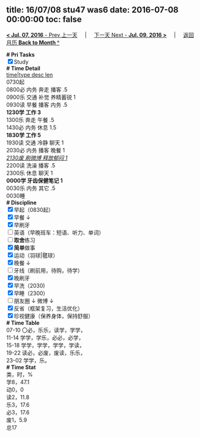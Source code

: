 title: 16/07/08 stu47 was6
date: 2016-07-08 00:00:00
toc: false
---
[**< Jul. 07, 2016** - Prev 上一天](/lifelogs/2016/07/d07.html) &nbsp; &nbsp; | &nbsp; &nbsp; [下一天 Next - **Jul. 09, 2016 >**](/lifelogs/2016/07/d09.html) &nbsp; &nbsp; |  &nbsp; &nbsp; [返回月历 **Back to Month ^**](/lifelogs/2016/07/index.html)
<br/><div><b># Pri Tasks</b></div><div><input checked="true" type="checkbox"/>Study</div><div><b># Time Detail</b></div><div><u>time|type desc len</u></div><div>0730起</div><div>0800必 内务 奔走 播客 .5</div><div>0900乐 交通 补觉 养精蓄锐 1</div><div>0930读 早餐 播客 内务 .5</div><div><b>1230学 工作 3</b></div><div>1300乐 奔走 午餐 .5</div><div>1430必 内务 休息 1.5</div><div><b>1830学 工作 5</b></div><div>1930读 交通 冷静 聊天 1</div><div>2030必 内务 播客 晚餐 1</div><div><u><i>2130废 刷微博 释放郁闷 1</i></u></div><div>2200读 洗澡 播客 .5</div><div>2300乐 休息 聊天 1</div><div><b>0000学 牙齿保健笔记 1</b></div><div>0030乐 内务 其它 .5</div><div>0030睡</div><div><b># Discipline</b></div><div><input checked="true" type="checkbox"/>早起（0830起）</div><div><input checked="true" type="checkbox"/>早餐 ↓</div><div><input checked="true" type="checkbox"/>早刷牙</div><div><input type="checkbox"/>英语（早晚班车：短语、听力、单词）</div><div><input type="checkbox"/><b>取舍</b>练习</div><div><input checked="true" type="checkbox"/><b>简单</b>做事</div><div><input checked="true" type="checkbox"/>运动（羽球|毽球）</div><div><input checked="true" type="checkbox"/>晚餐 ↓</div><div><input type="checkbox"/>牙线（刷前用，待购，待学）</div><div><input checked="true" type="checkbox"/>晚刷牙</div><div><input checked="true" type="checkbox"/>早洗（2030)</div><div><input checked="true" type="checkbox"/>早睡（2300）</div><div><input type="checkbox"/>朋友圈 ↓ 微博 ↓</div><div><input checked="true" type="checkbox"/>反省（框架复习，生活优化）</div><div><input checked="true" type="checkbox"/>珍视健康（保养身体，保持舒服）</div><div><b># Time Table</b></div><div>07-10 〇必，乐乐，读学，学学，</div><div>11-14 学学，学乐，必必，必学，</div><div>15-18 学学，学学，学学，学读，</div><div>19-22 读必，必废，废读，乐乐，</div><div>23-02 学学，乐。</div><div><b># Time Stat</b></div><div>类，时，%</div><div>学8，47.1</div><div>动0，0</div><div>读2，11.8</div><div>乐3，17.6</div><div>必3，17.6</div><div>废1，5.9</div><div>总17</div>